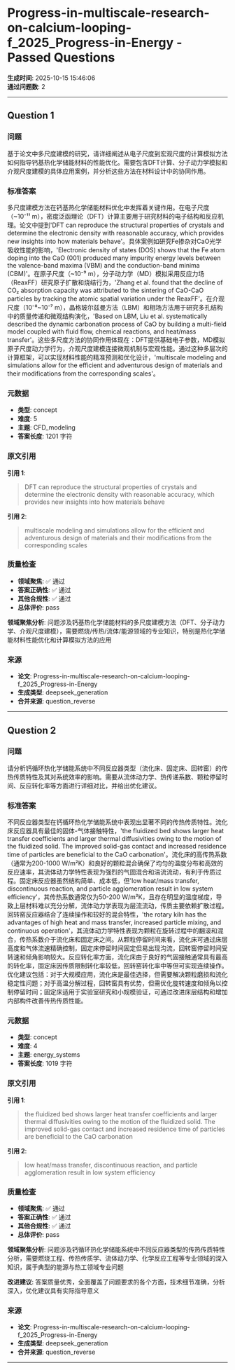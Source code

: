 # Progress-in-multiscale-research-on-calcium-looping-f_2025_Progress-in-Energy - Passed Questions

**生成时间**: 2025-10-15 15:46:06  
**通过问题数**: 2

---

## Question 1

### 问题

基于论文中多尺度建模的研究，请详细阐述从电子尺度到宏观尺度的计算模拟方法如何指导钙基热化学储能材料的性能优化。需要包含DFT计算、分子动力学模拟和介观尺度建模的具体应用案例，并分析这些方法在材料设计中的协同作用。

### 标准答案

多尺度建模方法在钙基热化学储能材料优化中发挥着关键作用。在电子尺度（~10⁻¹¹ m），密度泛函理论（DFT）计算主要用于研究材料的电子结构和反应机理。论文中提到'DFT can reproduce the structural properties of crystals and determine the electronic density with reasonable accuracy, which provides new insights into how materials behave'。具体案例如研究Fe掺杂对CaO光学吸收性能的影响，'Electronic density of states (DOS) shows that the Fe atom doping into the CaO (001) produced many impurity energy levels between the valence-band maxima (VBM) and the conduction-band minima (CBM)'。在原子尺度（~10⁻⁹ m），分子动力学（MD）模拟采用反应力场（ReaxFF）研究原子扩散和烧结行为，'Zhang et al. found that the decline of CO₂ absorption capacity was attributed to the sintering of CaO-CaO particles by tracking the atomic spatial variation under the ReaxFF'。在介观尺度（10⁻⁸~10⁻⁷ m），晶格玻尔兹曼方法（LBM）和相场方法用于研究多孔结构中的质量传递和微观结构演化，'Based on LBM, Liu et al. systematically described the dynamic carbonation process of CaO by building a multi-field model coupled with fluid flow, chemical reactions, and heat/mass transfer'。这些多尺度方法的协同作用体现在：DFT提供基础电子参数，MD模拟原子尺度动力学行为，介观尺度建模连接微观机制与宏观性能。通过这种多层次的计算框架，可以实现材料性能的精准预测和优化设计，'multiscale modeling and simulations allow for the efficient and adventurous design of materials and their modifications from the corresponding scales'。

### 元数据

- **类型**: concept
- **难度**: 5
- **主题**: CFD_modeling
- **答案长度**: 1201 字符

### 原文引用

**引用 1**:
> DFT can reproduce the structural properties of crystals and determine the electronic density with reasonable accuracy, which provides new insights into how materials behave

**引用 2**:
> multiscale modeling and simulations allow for the efficient and adventurous design of materials and their modifications from the corresponding scales

### 质量检查

- **领域聚焦**: ✅ 通过
- **答案正确性**: ✅ 通过
- **其他合规性**: ✅ 通过
- **总体评价**: pass

**领域聚焦分析**: 问题涉及钙基热化学储能材料的多尺度建模方法（DFT、分子动力学、介观尺度建模），需要燃烧/传热/流体/能源领域的专业知识，特别是热化学储能材料性能优化和计算模拟方法的应用

### 来源

- **论文**: Progress-in-multiscale-research-on-calcium-looping-f_2025_Progress-in-Energy
- **生成类型**: deepseek_generation
- **合并来源**: question_reverse

---

## Question 2

### 问题

请分析钙循环热化学储能系统中不同反应器类型（流化床、固定床、回转窑）的传热传质特性及其对系统效率的影响。需要从流体动力学、热传递系数、颗粒停留时间、反应转化率等方面进行详细对比，并给出优化建议。

### 标准答案

不同反应器类型在钙循环热化学储能系统中表现出显著不同的传热传质特性。流化床反应器具有最佳的固体-气体接触特性，'the fluidized bed shows larger heat transfer coefficients and larger thermal diffusivities owing to the motion of the fluidized solid. The improved solid-gas contact and increased residence time of particles are beneficial to the CaO carbonation'。流化床的高传热系数（通常为200-1000 W/m²K）和良好的颗粒混合确保了均匀的温度分布和高效的反应速率，其流体动力学特性表现为强烈的气固混合和湍流流动，有利于传质过程。固定床反应器虽然结构简单、成本低，但'low heat/mass transfer, discontinuous reaction, and particle agglomeration result in low system efficiency'，其传热系数通常仅为50-200 W/m²K，且存在明显的温度梯度，导致上层材料难以充分分解，流体动力学表现为层流流动，传质主要依赖扩散过程。回转窑反应器结合了连续操作和较好的混合特性，'the rotary kiln has the advantages of high heat and mass transfer, increased particle mixing, and continuous operation'，其流体动力学特性表现为颗粒在旋转过程中的翻滚和混合，传热系数介于流化床和固定床之间。从颗粒停留时间来看，流化床可通过床层高度和气体流速精确控制，固定床停留时间固定但易出现沟流，回转窑停留时间受转速和倾角影响较大。反应转化率方面，流化床由于良好的气固接触通常具有最高的转化率，固定床因传质限制转化率较低，回转窑转化率中等但可实现连续操作。优化建议包括：对于大规模应用，流化床是最佳选择，但需要解决颗粒磨损和流化稳定性问题；对于高温分解过程，回转窑具有优势，但需优化旋转速度和倾角以控制停留时间；固定床适用于实验室研究和小规模验证，可通过改进床层结构和增加内部构件改善传热传质性能。

### 元数据

- **类型**: concept
- **难度**: 4
- **主题**: energy_systems
- **答案长度**: 1019 字符

### 原文引用

**引用 1**:
> the fluidized bed shows larger heat transfer coefficients and larger thermal diffusivities owing to the motion of the fluidized solid. The improved solid-gas contact and increased residence time of particles are beneficial to the CaO carbonation

**引用 2**:
> low heat/mass transfer, discontinuous reaction, and particle agglomeration result in low system efficiency

### 质量检查

- **领域聚焦**: ✅ 通过
- **答案正确性**: ✅ 通过
- **其他合规性**: ✅ 通过
- **总体评价**: pass

**领域聚焦分析**: 问题涉及钙循环热化学储能系统中不同反应器类型的传热传质特性分析，需要燃烧工程、传热传质学、流体动力学、化学反应工程等专业领域的深入知识，属于典型的能源与热工领域专业问题

**改进建议**: 答案质量优秀，全面覆盖了问题要求的各个方面，技术细节准确，分析深入，优化建议具有实际指导意义

### 来源

- **论文**: Progress-in-multiscale-research-on-calcium-looping-f_2025_Progress-in-Energy
- **生成类型**: deepseek_generation
- **合并来源**: question_reverse

---

